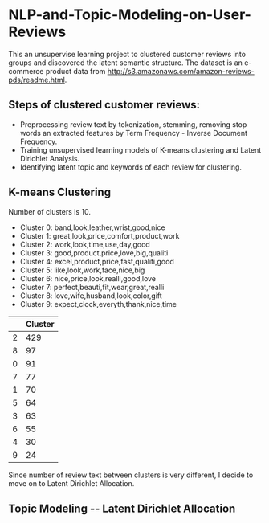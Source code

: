 # NLP-and-Topic-Modeling-on-User-Reviews

This an unsupervise learning project to clustered customer reviews into groups and discovered the latent semantic structure. The dataset is an e-commerce product data from http://s3.amazonaws.com/amazon-reviews-pds/readme.html.

## Steps of clustered customer reviews:
- Preprocessing review text by tokenization, stemming, removing stop words an extracted features by Term Frequency - Inverse Document Frequency.
- Training unsupervised learning models of K-means clustering and Latent Dirichlet Analysis. 
- Identifying latent topic and keywords of each review for clustering.

## K-means Clustering
Number of clusters is 10. 
- Cluster 0: band,look,leather,wrist,good,nice
- Cluster 1: great,look,price,comfort,product,work
- Cluster 2: work,look,time,use,day,good
- Cluster 3: good,product,price,love,big,qualiti
- Cluster 4: excel,product,price,fast,qualiti,good
- Cluster 5: like,look,work,face,nice,big
- Cluster 6: nice,price,look,realli,good,love
- Cluster 7: perfect,beauti,fit,wear,great,realli
- Cluster 8: love,wife,husband,look,color,gift
- Cluster 9: expect,clock,everyth,thank,nice,time

|     |Cluster|
|-----|-------|
|2    |429    |
|8    |97     |
|0    |91     |
|7    |77     |
|1    |70     |
|5    |64     |
|3    |63     |
|6    |55     |
|4    |30     |
|9    |24     |

Since number of review text between clusters is very different, I decide to move on to Latent Dirichlet Allocation. 

## Topic Modeling -- Latent Dirichlet Allocation

